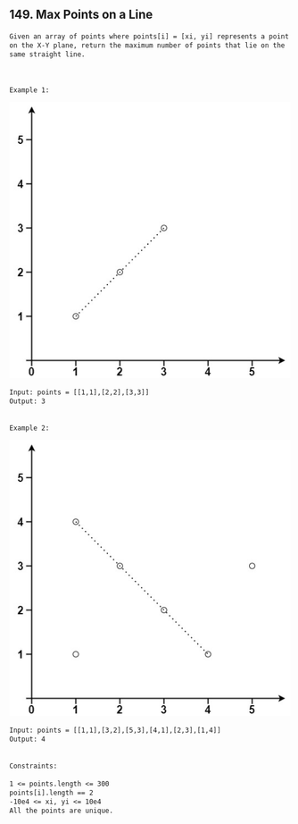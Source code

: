 ## 149. Max Points on a Line
```
Given an array of points where points[i] = [xi, yi] represents a point on the X-Y plane, return the maximum number of points that lie on the same straight line.

 

Example 1:
```
![img.png](img.png)

```
Input: points = [[1,1],[2,2],[3,3]]
Output: 3


Example 2:
```
![img_1.png](img_1.png)

```
Input: points = [[1,1],[3,2],[5,3],[4,1],[2,3],[1,4]]
Output: 4
 

Constraints:

1 <= points.length <= 300
points[i].length == 2
-10e4 <= xi, yi <= 10e4
All the points are unique.
```